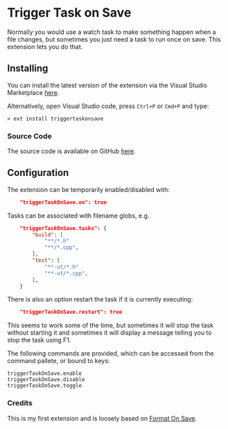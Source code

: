 # Trigger Task on Save

Normally you would use a watch task to make something happen when a file changes, but sometimes you just need a task to run once on save. This extension lets you do that.

## Installing

You can install the latest version of the extension via the Visual Studio Marketplace [here](https://marketplace.visualstudio.com/items?itemName=Gruntfuggly.triggertaskonsave).

Alternatively, open Visual Studio code, press `Ctrl+P` or `Cmd+P` and type:

    > ext install triggertaskonsave

### Source Code

The source code is available on GitHub [here](https://github.com/Gruntfuggly/triggertaskonsave).

## Configuration

The extension can be temporarily enabled/disabled with:

```json
    "triggerTaskOnSave.on": true
```

Tasks can be associated with filename globs, e.g.

```json
    "triggerTaskOnSave.tasks": {
        "build": [
            "**/*.h"
            "**/*.cpp",
        ],
        "test": [
            "**-ut/*.h"
            "**-ut/*.cpp",
        ],
    }
```

There is also an option restart the task if it is currently executing:

```json
    "triggerTaskOnSave.restart": true
````

This seems to work some of the time, but sometimes it will stop the task without starting it and sometimes it will display a message telling you to stop the task using F1.

The following commands are provided, which can be accessed from the command pallete, or bound to keys:

    triggerTaskOnSave.enable
    triggerTaskOnSave.disable
    triggerTaskOnSave.toggle

### Credits

This is my first extension and is loosely based on [Format On Save](https://marketplace.visualstudio.com/items?itemName=gyuha.format-on-save).
